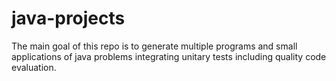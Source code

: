 # java-projects
The main goal of this repo is to generate multiple programs and small applications of java problems integrating unitary tests including quality code evaluation.

